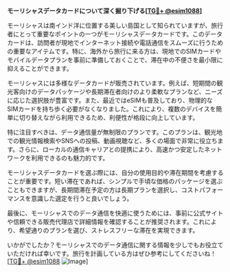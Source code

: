 **モーリシャスデータカードについて深く掘り下げる[[TG💪+ @esim1088](https://t.me/s/esim1088)]**

モーリシャスは南インド洋に位置する美しい島国として知られていますが、旅行者にとって重要なポイントの一つがモーリシャスデータカードです。このデータカードは、訪問者が現地でインターネット接続や電話通信をスムーズに行うための重要なアイテムです。特に、海外から旅行に来る方は、現地でのSIMカードやモバイルデータプランを事前に準備しておくことで、滞在中の不便さを最小限に抑えることができます。

モーリシャスには多様なデータカードが販売されています。例えば、短期間の観光客向けのデータパッケージや長期滞在者向けのより柔軟なプランなど、ニーズに応じた選択肢が豊富です。また、最近ではeSIMも普及しており、物理的なSIMカードを持ち歩く必要がなくなりました。これにより、複数のデバイスを簡単に切り替えながら利用できるため、利便性が格段に向上しています。

特に注目すべきは、データ通信量が無制限のプランです。このプランは、観光地での観光情報検索やSNSへの投稿、動画視聴など、多くの場面で非常に役立ちます。さらに、ローカルの通信キャリアとの提携により、高速かつ安定したネットワークを利用できるのも魅力的です。

モーリシャスデータカードを選ぶ際には、自分の使用目的や滞在期間を考慮することが重要です。短い滞在であれば、シンプルで手頃な価格のパッケージを選ぶこともできますが、長期間滞在予定の方は長期プランを選択し、コストパフォーマンスを意識した選定を行うと良いでしょう。

最後に、モーリシャスでのデータ通信を快適に使うためには、事前に公式サイトや信頼できる販売代理店で詳細情報を確認することが推奨されます。これにより、希望通りのプランを選び、ストレスフリーな滞在を実現できます。

いかがでしたか？モーリシャスでのデータ通信に関する情報を少しでもお役立ていただければ幸いです。旅行を計画している方はぜひ参考にしてくださいね！ [[TG💪+ @esim1088](https://t.me/s/esim1088) ![Image](https://i.postimg.cc/Y0z9fWf4/image.png)]